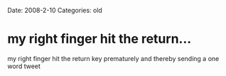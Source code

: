 Date: 2008-2-10
Categories: old

# my right finger hit the return...

my right finger hit the return key prematurely and thereby sending a one word tweet
